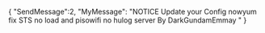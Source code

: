 { "SendMessage":2, "MyMessage": "NOTICE Update your Config nowyum fix STS no load and pisowifi no hulog server By DarkGundamEmmay " }
